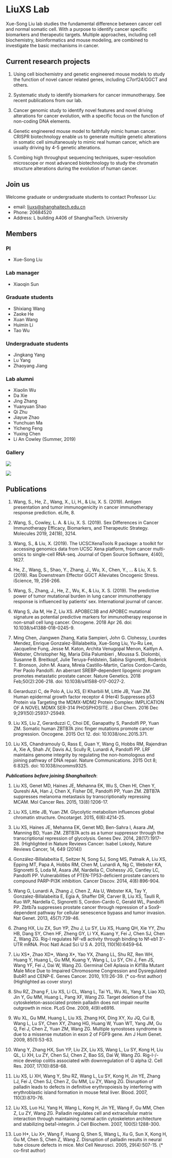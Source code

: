 # LiuXS Lab

Xue-Song Liu lab studies the fundamental difference between cancer cell and normal somatic cell. With a purpose to identify cancer specific biomarkers and therapeutic targets. Multiple approaches, including cell biochemistry, bioinformatics and mouse modeling, are combined to investigate the basic mechanisms in cancer.

## Current research projects

1. Using cell biochemistry and genetic engineered mouse models to study the function of novel cancer related genes, including C7orf24/GGCT and others.  

1. Systematic study to identify biomarkers for cancer immunotherapy. See recent publications from our lab. 

1. Cancer genomic study to identify novel features and novel driving alterations for cancer evolution, with a specific focus on the function of non-coding DNA elements. 

1. Genetic engineered mouse model to faithfully mimic human cancer. CRISPR biotechnology enable us to generate multiple genetic alterations in somatic cell simultaneously to mimic real human cancer, which are usually driving by 4-5 genetic alterations.  

1. Combing high throughput sequencing techniques, super-resolution microscope or most advanced biotechnology to study the chromatin structure alterations during the evolution of human cancer.  


## Join us

Welcome graduate or undergraduate students to contact Professor Liu:

* email: <liuxs@shanghaitech.edu.cn>
* Phone: 20684520  
* Address: L building A406 of ShanghaiTech. University 


## Members

### PI

* Xue-Song Liu

### Lab manager

* Xiaoqin Sun

### Graduate students

* Shixiang Wang 
* Zaoke He
* Xuan Wang
* Huimin Li
* Tao Wu
  
### Undergraduate students

* Jingkang Yang
* Lu Yang
* Zhaoyang Jiang  

### Lab alumni

* Xiaolin Wu
* Da Xie
* Jing Zhang
* Yuanyuan Shao
* Qi Zhu
* Jiayue Zhao
* Yunchuan Ma
* Yicheng Feng
* Yuxing Chen
* Li An Cowley (Summer, 2019)

### Gallery

![](/img/group1.jpg)

![](/img/group2.jpg)

## Publications

1. Wang, S., He, Z., Wang, X., Li, H., & Liu, X. S. (2019). Antigen presentation and tumor immunogenicity in cancer immunotherapy response prediction. eLife, 8.

1. Wang, S., Cowley, L. A. & Liu, X. S. (2019). Sex Differences in Cancer Immunotherapy Efficacy, Biomarkers, and Therapeutic Strategy. Molecules 2019, 24(18), 3214.

1. Wang, S., & Liu, X. (2019). The UCSCXenaTools R package: a toolkit for accessing genomics data from UCSC Xena platform, from cancer multi-omics to single-cell RNA-seq. Journal of Open Source Software, 4(40), 1627.

1. He, Z., Wang, S., Shao, Y., Zhang, J., Wu, X., Chen, Y., ... & Liu, X. S. (2019). Ras Downstream Effector GGCT Alleviates Oncogenic Stress. iScience, 19, 256-266.

1. Wang, S., Zhang, J., He, Z., Wu, K., & Liu, X. S. (2019). The predictive power of tumor mutational burden in lung cancer immunotherapy response is influenced by patients’ sex. International journal of cancer.

1. Wang S, Jia M, He Z, Liu XS. APOBEC3B and APOBEC mutational signature as potential predictive markers for immunotherapy response in non-small cell lung cancer. Oncogene. 2018 Apr 26. doi: 10.1038/s41388-018-0245-9. 

2. Ming Chen, Jiangwen Zhang, Katia Sampieri, John G. Clohessy, Lourdes Mendez, Enrique Gonzalez-Billalabeitia, Xue-Song Liu, Yu-Ru Lee, Jacqueline Fung, Jesse M. Katon, Archita Venugopal Menon, Kaitlyn A. Webster, Christopher Ng, Maria Dilia Palumbieri , Moussa S. Diolombi, Susanne B. Breitkopf, Julie Teruya-Feldstein, Sabina Signoretti, Roderick T. Bronson, John M. Asara, Mireia Castillo-Martin, Carlos Cordon-Cardo, Pier Paolo Pandolfi. An aberrant SREBP-dependent lipogenic program promotes metastatic prostate cancer. Nature Genetics. 2018 Feb;50(2):206-218. doi: 10.1038/s41588-017-0027-2. 

3. Gerarduzzi C, de Polo A, Liu XS, El Kharbili M, Little JB, Yuan ZM. Human epidermal growth factor receptor 4 (Her4) Suppresses p53 Protein via Targeting the MDMX-MDM2 Protein Complex: IMPLICATION OF A NOVEL MDMX SER-314 PHOSPHOSITE. J Biol Chem. 2016 Dec 9;291(50):25937-25949. 

4. Liu XS, Liu Z, Gerarduzzi C, Choi DE, Ganapathy S, Pandolfi PP, Yuan ZM. Somatic human ZBTB7A zinc finger mutations promote cancer progression. Oncogene. 2015 Oct 12. doi: 10.1038/onc.2015.371.

5. Liu XS, Chandramouly G, Rass E, Guan Y, Wang G, Hobbs RM, Rajendran A, Xie A, Shah JV, Davis AJ, Scully R, Lunardi A, Pandolfi PP. LRF maintains genome integrity by regulating the non-homologous end joining pathway of DNA repair. Nature Communications. 2015 Oct 8; 6:8325. doi: 10.1038/ncomms9325. 

**_Publications before joining Shanghaitech_**:  

1. Liu XS, Genet MD, Haines JE, Mehanna EK, Wu S, Chen HI, Chen Y, Qureshi AA, Han J, Chen X, Fisher DE, Pandolfi PP, Yuan ZM. ZBTB7A suppresses melanoma metastasis by transcriptionally repressing MCAM. Mol Cancer Res. 2015, 13(8):1206-17.

1. Liu XS, Little JB, Yuan ZM. Glycolytic metabolism influences global chromatin structure. Oncotarget. 2015, 6(6):4214-25.

1. Liu XS, Haines JE, Mehanna EK, Genet MD, Ben-Sahra I, Asara JM, Manning BD, Yuan ZM. ZBTB7A acts as a tumor suppressor through the transcriptional repression of glycolysis. Genes Dev. 2014, 28(17):1917-28. (Highlighted in Nature Reviews Cancer: Isabel Lokody,	Nature Reviews Cancer, 14, 649 (2014))  

1. González-Billalabeitia E, Seitzer N, Song SJ, Song MS, Patnaik A, Liu XS, Epping MT, Papa A, Hobbs RM, Chen M, Lunardi A, Ng C, Webster KA, Signoretti S, Loda M, Asara JM, Nardella C, Clohessy JG, Cantley LC, Pandolfi PP. Vulnerabilities of PTEN-TP53-deficient prostate cancers to compound PARP-PI3K inhibition. Cancer Discov. 2014, 4(8):896-904. 

1. Wang G, Lunardi A, Zhang J, Chen Z, Ala U, Webster KA, Tay Y, Gonzalez-Billalabeitia E, Egia A, Shaffer DR, Carver B, Liu XS, Taulli R, Kuo WP, Nardella C, Signoretti S, Cordon-Cardo C, Gerald WL, Pandolfi PP. Zbtb7a suppresses prostate cancer through repression of a Sox9-dependent pathway for cellular senescence bypass and tumor invasion. Nat Genet. 2013, 45(7):739-46. 

1. Zhang HX, Liu ZX, Sun YP, Zhu J, Lu SY, Liu XS, Huang QH, Xie YY, Zhu HB, Dang SY, Chen HF, Zheng GY, Li YX, Kuang Y, Fei J, Chen SJ, Chen Z, Wang ZG. Rig-I regulates NF-κB activity through binding to Nf-κb1 3'-UTR mRNA. Proc Natl Acad Sci U S A. 2013, 110(16):6459-64. 

1. Liu XS\*, Zhao XD\*, Wang X\*, Yao YX, Zhang LL, Shu RZ, Ren WH, Huang Y, Huang L, Gu MM, Kuang Y, Wang L, Lu SY, Chi J, Fen JS, Wang YF, Fei J, Dai W, Wang ZG. Germinal Cell Aplasia in Kif18a Mutant Male Mice Due to Impaired Chromosome Congression and Dysregulated BubR1 and CENP-E. Genes Cancer. 2010, 1(1):26-39. (\* co-first author) (Highlighted as cover story) 

1. Shu RZ, Zhang F, Liu XS, Li CL, Wang L, Tai YL, Wu XL, Yang X, Liao XD, Jin Y, Gu MM, Huang L, Pang XF, Wang ZG. Target deletion of the cytoskeleton-associated protein palladin does not impair neurite outgrowth in mice. PLoS One. 2009, 4(9):e6916. 

1. Wu XL, Gu MM, Huang L, Liu XS, Zhang HX, Ding XY, Xu JQ, Cui B, Wang L, Lu SY, Chen XY, Zhang HG, Huang W, Yuan WT, Yang JM, Gu Q, Fei J, Chen Z, Yuan ZM, Wang ZG. Multiple synostoses syndrome is due to a missense mutation in exon 2 of FGF9 gene. Am J Hum Genet. 2009, 85(1):53-63. 

1. Wang Y, Zhang HX, Sun YP, Liu ZX, Liu XS, Wang L, Lu SY, Kong H, Liu QL, Li XH, Lu ZY, Chen SJ, Chen Z, Bao SS, Dai W, Wang ZG. Rig-I-/- mice develop colitis associated with downregulation of G alpha i2. Cell Res. 2007, 17(10):858-68.

1. Liu XS, Li XH, Wang Y, Shu RZ, Wang L, Lu SY, Kong H, Jin YE, Zhang LJ, Fei J, Chen SJ, Chen Z, Gu MM, Lu ZY, Wang ZG. Disruption of palladin leads to defects in definitive erythropoiesis by interfering with erythroblastic island formation in mouse fetal liver. Blood. 2007, 110(3):870-76. 

1. Liu XS, Luo HJ, Yang H, Wang L, Kong H, Jin YE, Wang F, Gu MM, Chen Z, Lu ZY, Wang ZG. Palladin regulates cell and extracellular matrix interaction through maintaining normal actin cytoskeleton architecture and stabilizing beta1-integrin. J Cell Biochem. 2007, 100(5):1288-300.

1. Luo H\*, Liu X\*, Wang F, Huang Q, Shen S, Wang L, Xu G, Sun X, Kong H, Gu M, Chen S, Chen Z, Wang Z. Disruption of palladin results in neural tube closure defects in mice. Mol Cell Neurosci. 2005, 29(4):507-15. (\* co-first author)
